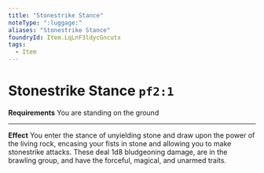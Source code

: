 ```yaml
---
title: "Stonestrike Stance"
noteType: ":luggage:"
aliases: "Stonestrike Stance"
foundryId: Item.LqLnF3ldycGncutx
tags:
  - Item
---
```


# Stonestrike Stance `pf2:1`

**Requirements** You are standing on the ground

* * *

**Effect** You enter the stance of unyielding stone and draw upon the power of the living rock, encasing your fists in stone and allowing you to make stonestrike attacks. These deal 1d8 bludgeoning damage, are in the brawling group, and have the forceful, magical, and unarmed traits.
